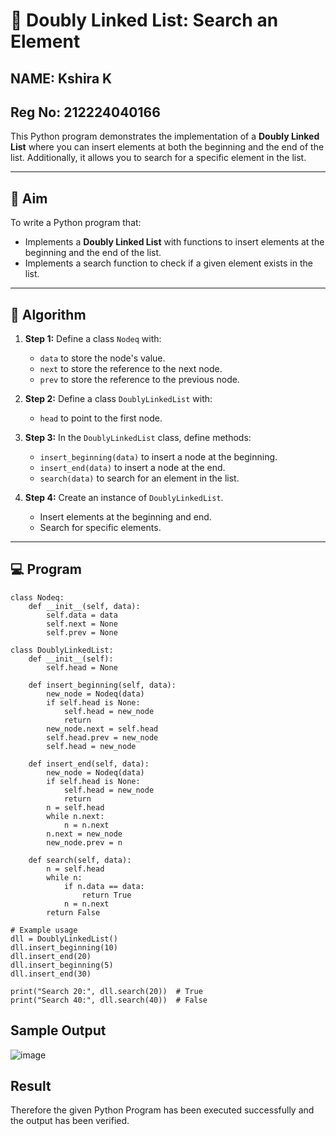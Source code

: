 # 📝 Doubly Linked List: Search an Element
## NAME: Kshira K
## Reg No: 212224040166
This Python program demonstrates the implementation of a **Doubly Linked List** where you can insert elements at both the beginning and the end of the list. Additionally, it allows you to search for a specific element in the list.

---

## 🎯 Aim

To write a Python program that:
- Implements a **Doubly Linked List** with functions to insert elements at the beginning and the end of the list.
- Implements a search function to check if a given element exists in the list.

---

## 🧠 Algorithm

1. **Step 1:** Define a class `Nodeq` with:
   - `data` to store the node's value.
   - `next` to store the reference to the next node.
   - `prev` to store the reference to the previous node.

2. **Step 2:** Define a class `DoublyLinkedList` with:
   - `head` to point to the first node.

3. **Step 3:** In the `DoublyLinkedList` class, define methods:
   - `insert_beginning(data)` to insert a node at the beginning.
   - `insert_end(data)` to insert a node at the end.
   - `search(data)` to search for an element in the list.

4. **Step 4:** Create an instance of `DoublyLinkedList`.
   - Insert elements at the beginning and end.
   - Search for specific elements.

---

## 💻 Program
```
class Nodeq:
    def __init__(self, data):
        self.data = data
        self.next = None
        self.prev = None

class DoublyLinkedList:
    def __init__(self):
        self.head = None

    def insert_beginning(self, data):
        new_node = Nodeq(data)
        if self.head is None:
            self.head = new_node
            return
        new_node.next = self.head
        self.head.prev = new_node
        self.head = new_node

    def insert_end(self, data):
        new_node = Nodeq(data)
        if self.head is None:
            self.head = new_node
            return
        n = self.head
        while n.next:
            n = n.next
        n.next = new_node
        new_node.prev = n

    def search(self, data):
        n = self.head
        while n:
            if n.data == data:
                return True
            n = n.next
        return False

# Example usage
dll = DoublyLinkedList()
dll.insert_beginning(10)
dll.insert_end(20)
dll.insert_beginning(5)
dll.insert_end(30)

print("Search 20:", dll.search(20))  # True
print("Search 40:", dll.search(40))  # False
```

## Sample Output
![image](https://github.com/user-attachments/assets/2fe6ae2f-f63f-40bd-99aa-484ddc708ee9)

## Result
Therefore the given Python Program has been executed successfully and the output has been verified.

